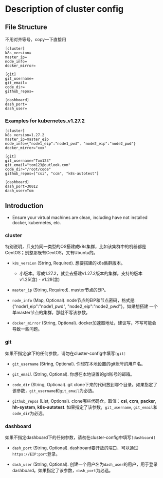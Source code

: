 # Description of cluster config

## File Structure

不用对齐等号，copy一下直接用

```
[cluster]
k8s_version=
master_ip=
node_info=
docker_mirror=

[git]
git_username=
git_email=
code_dir=
github_repos=

[dashboard]
dash_port=
dash_user=
```

### Examples for kubernetes_v1.27.2

```
[cluster]
k8s_version=1.27.2
master_ip=master_eip
node_info={"node1_eip":"node1_pwd", "node2_eip":"node2_pwd"}
docker_mirror="xxx"

[git]
git_username="Tom123"
git_email="tom123@outlook.com"
code_dir="/root/code"
github_repos=["csi", "ccm", "k8s-autotest"]

[dashboard]
dash_port=30012
dash_user=Tom
```

## Introduction

* Ensure your virtual machines are clean, including have not installed docker, kubernetes, etc.

### cluster

特别说明，只支持同一类型的OS搭建成k8s集群，比如该集群中的机器都是CentOS；别整那既有CentOS，又有Ubuntu的。

* `k8s_version` (String, Required). 想要搭建的k8s集群版本。
  - 小版本。写成1.27.2，就会去搭建v1.27.2版本的集群。支持的版本v1.25(含) - v1.29(含)

* `master_ip` (String, Required). master节点的EIP。

* `node_info` (Map, Optional). node节点的EIP和节点密码，格式是: {"node1_eip":"node1_pwd", "node2_eip":"node2_pwd"}。如果想搭建
  一个单master节点的集群，那就不写该参数。

* `docker_mirror` (String, Optional). docker加速器地址，建议写，不写可能会导致一些问题。

### git

如果不指定git下的任何参数，请勿在cluster-config中填写`[git]`

* `git_username` (String, Optional). 你想在本地设置的git账号的用户名。

* `git_email` (String, Optional). 你想在本地设置的git账号的邮箱。

* `code_dir` (String, Optional). git clone下来的代码放到哪个目录。如果指定了该参数，`git_username`和`git_email`为必选。

* `github_repos` (List, Optional). clone哪些代码仓。取值：**csi**, **ccm**, **packer**, **hh-system**, **k8s-autotest**.
  如果指定了该参数，`git_username`, `git_email`和`code_dir`为必选。

### dashboard

如果不指定dashboard下的任何参数，请勿在cluster-config中填写`[dashboard]`

* `dash_port` (String, Optional). dashboard要开放的端口，可以通过`https://EIP:port`登录。

* `dash_user` (String, Optional). 创建一个用户名为`dash_user`的用户，用于登录dashboard。如果指定了该参数，`dash_port`为必选。
